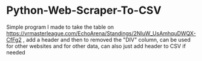 # Python-Web-Scraper-To-CSV
Simple program I made to take the table on https://vrmasterleague.com/EchoArena/Standings/2NluW_UsAmhquDWQX-CfFg2 , add a header and then to removed the "DIV" column, can be used for other websites and for other data, can also just add header to CSV if needed
